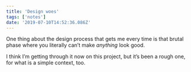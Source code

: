 ```yaml
---
title: 'Design woes'
tags: ['notes'] 
date: '2019-07-10T14:52:36.086Z'
---
```

One thing about the design process that gets me every time is that brutal phase where you literally can’t make *anything* look good.

I think I’m getting through it now on this project, but it’s been a rough one, for what is a simple context, too. 
